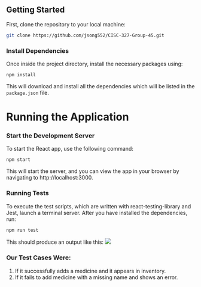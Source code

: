 ## Getting Started
First, clone the repository to your local machine:

```bash
git clone https://github.com/jsong552/CISC-327-Group-45.git
```

### Install Dependencies
Once inside the project directory, install the necessary packages using:
```bash
npm install
```
This will download and install all the dependencies which will be listed in the ```package.json``` file.

# Running the Application
### Start the Development Server
To start the React app, use the following command:
```bash
npm start
```
This will start the server, and you can view the app in your browser by navigating to http://localhost:3000.

### Running Tests
To execute the test scripts, which are written with react-testing-library and Jest, launch a terminal server. After you have installed the dependencies, run:
```bash
npm run test
```
This should produce an output like this: 
![](https://github.com/jsong552/CISC-327-Group-45/blob/b876723d605c7cebfc4a14bb1922b1bdcdc3b17b/Screenshot%202024-10-22%20184132.png)
### Our Test Cases Were:
1. If it successfully adds a medicine and it appears in inventory.
2. If it fails to add medicine with a missing name and shows an error.
